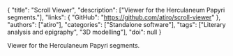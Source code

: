 {
  "title": "Scroll Viewer",
  "description": ["Viewer for the Herculaneum Papyri segments."],
  "links": {
    "GitHub": "https://github.com/atiro/scroll-viewer"
  },
  "authors": ["atiro"],
  "categories": ["Standalone software"],
  "tags": ["Literary analysis and epigraphy", "3D modelling"],
  "doi": null
}

<!-- Generated by csv2md.R – do not edit by hand -->

Viewer for the Herculaneum Papyri segments.